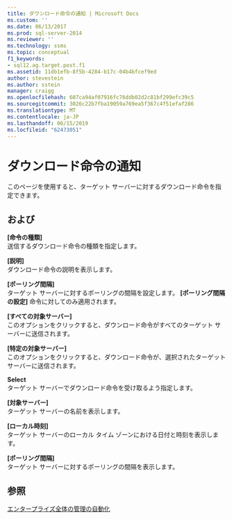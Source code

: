 ```yaml
---
title: ダウンロード命令の通知 | Microsoft Docs
ms.custom: ''
ms.date: 06/13/2017
ms.prod: sql-server-2014
ms.reviewer: ''
ms.technology: ssms
ms.topic: conceptual
f1_keywords:
- sql12.ag.target.post.f1
ms.assetid: 11db1efb-8f5b-4284-b17c-04b4bfcef9ed
author: stevestein
ms.author: sstein
manager: craigg
ms.openlocfilehash: 607ca94af07916fc76ddb02d2c81bf299efc39c5
ms.sourcegitcommit: 3026c22b7fba19059a769ea5f367c4f51efaf286
ms.translationtype: MT
ms.contentlocale: ja-JP
ms.lasthandoff: 06/15/2019
ms.locfileid: "62473051"
---
```

# <a name="post-download-instructions"></a>ダウンロード命令の通知
  このページを使用すると、ターゲット サーバーに対するダウンロード命令を指定できます。  
  
## <a name="options"></a>および  
 **[命令の種類]**  
 送信するダウンロード命令の種類を指定します。  
  
 **[説明]**  
 ダウンロード命令の説明を表示します。  
  
 **[ポーリング間隔]**  
 ターゲット サーバーに対するポーリングの間隔を設定します。 **[ポーリング間隔の設定]** 命令に対してのみ適用されます。  
  
 **[すべての対象サーバー]**  
 このオプションをクリックすると、ダウンロード命令がすべてのターゲット サーバーに送信されます。  
  
 **[特定の対象サーバー]**  
 このオプションをクリックすると、ダウンロード命令が、選択されたターゲット サーバーに送信されます。  
  
 **Select**  
 ターゲット サーバーでダウンロード命令を受け取るよう指定します。  
  
 **[対象サーバー]**  
 ターゲット サーバーの名前を表示します。  
  
 **[ローカル時刻]**  
 ターゲット サーバーのローカル タイム ゾーンにおける日付と時刻を表示します。  
  
 **[ポーリング間隔]**  
 ターゲット サーバーに対するポーリングの間隔を表示します。  
  
## <a name="see-also"></a>参照  
 [エンタープライズ全体の管理の自動化](automated-administration-across-an-enterprise.md)  
  
  
